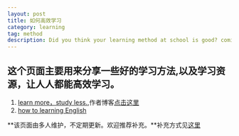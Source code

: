 ```yaml
---
layout: post
title: 如何高效学习
category: learning
tag: method
description: Did you think your learning method at school is good? coming and see what is 'Learn more,study less.' 
---
```


## 这个页面主要用来分享一些好的学习方法,以及学习资源，让人人都能高效学习。


1. [learn more，study less.](http://book.douban.com/subject/11603298/),作者博客[点击这里](http://www.scotthyoung.com/blog/)
2. [how to learning English](http://site.douban.com/195274/)


**该页面由多人维护，不定期更新。欢迎推荐补充。**补充方式见[这里](http://xautkx.com/help-us)


